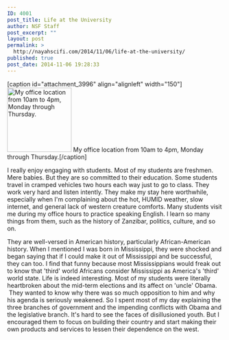 ```yaml
---
ID: 4001
post_title: Life at the University
author: NSF Staff
post_excerpt: ""
layout: post
permalink: >
  http://nayahscifi.com/2014/11/06/life-at-the-university/
published: true
post_date: 2014-11-06 19:28:33
---
```

[caption id="attachment_3996" align="alignleft" width="150"]<a href="http://nayahsolutions.org/wp-content/uploads/2014/11/2014-11-04-12.20.53.jpg"><img class="size-thumbnail wp-image-3996" src="http://nayahsolutions.org/wp-content/uploads/2014/11/2014-11-04-12.20.53-150x150.jpg" alt="My office location from 10am to 4pm, Monday through Thursday." width="150" height="150" /></a> My office location from 10am to 4pm, Monday through Thursday.[/caption]

I really enjoy engaging with students. Most of my students are freshmen. Mere babies. But they are so committed to their education. Some students travel in cramped vehicles two hours each way just to go to class. They work very hard and listen intently. They make my stay here worthwhile, especially when I'm complaining about the hot, HUMID weather, slow internet, and general lack of western creature comforts. Many students visit me during my office hours to practice speaking English. I learn so many things from them, such as the history of Zanzibar, politics, culture, and so on.

They are well-versed in American history, particularly African-American history. When I mentioned I was born in Mississippi, they were shocked and began saying that if I could make it out of Mississippi and be successful, they can too. I find that funny because most Mississippians would freak out to know that 'third' world Africans consider Mississippi as America's 'third' world state. Life is indeed interesting. Most of my students were literally heartbroken about the mid-term elections and its affect on 'uncle' Obama.  They wanted to know why there was so much opposition to him and why his agenda is seriously weakened. So I spent most of my day explaining the three branches of government and the impending conflicts with Obama and the legislative branch. It's hard to see the faces of disillusioned youth. But I encouraged them to focus on building their country and start making their own products and services to lessen their dependence on the west.
